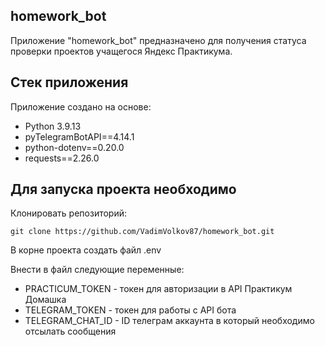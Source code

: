 ## homework_bot
Приложение "homework_bot" предназначено для получения статуса проверки проектов учащегося Яндекс Практикума.

## Стек приложения
Приложение создано на основе:

* Python 3.9.13
* pyTelegramBotAPI==4.14.1
* python-dotenv==0.20.0
* requests==2.26.0

## Для запуска проекта необходимо
Клонировать репозиторий:

```text
git clone https://github.com/VadimVolkov87/homework_bot.git
```

В корне проекта создать файл .env

Внести в файл следующие переменные:

* PRACTICUM_TOKEN - токен для авторизации в API Практикум Домашка
* TELEGRAM_TOKEN - токен для работы с API бота
* TELEGRAM_CHAT_ID - ID телеграм аккаунта в который необходимо отсылать сообщения

